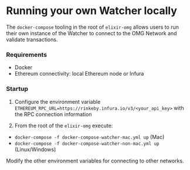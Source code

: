 # Running your own Watcher locally

The `docker-compose` tooling in the root of `elixir-omg` allows users to run their own instance of the Watcher to connect to the OMG Network and validate transactions.

### Requirements

- Docker
- Ethereum connectivity: local Ethereum node or Infura

### Startup

1) Configure the environment variable `ETHEREUM_RPC_URL=https://rinkeby.infura.io/v3/<your_api_key>` with the RPC connection information

2) From the root of the `elixir-omg` execute:

- `docker-compose -f docker-compose-watcher-mac.yml up` (Mac)
- `docker-compose -f docker-compose-watcher-non-mac.yml up` (Linux/Windows)

Modify the other environment variables for connecting to other networks.